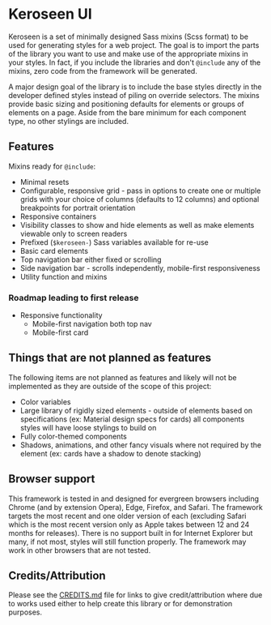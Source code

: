 # Keroseen UI

Keroseen is a set of minimally designed Sass mixins (Scss format) to be used for generating styles for a web project. The goal is to import the parts of the library you want to use and make use of the appropriate mixins in your styles. In fact, if you include the libraries and don't `@include` any of the mixins, zero code from the framework will be generated.

A major design goal of the library is to include the base styles directly in the developer defined styles instead of piling on override selectors. The mixins provide basic sizing and positioning defaults for elements or groups of elements on a page. Aside from the bare minimum for each component type, no other stylings are included.

## Features

Mixins ready for `@include`:

* Minimal resets
* Configurable, responsive grid - pass in options to create one or multiple grids with your choice of columns (defaults to 12 columns) and optional breakpoints for portrait orientation
* Responsive containers
* Visibility classes to show and hide elements as well as make elements viewable only to screen readers
* Prefixed (`$keroseen-`) Sass variables available for re-use
* Basic card elements
* Top navigation bar either fixed or scrolling
* Side navigation bar - scrolls independently, mobile-first responsiveness
* Utility function and mixins

### Roadmap leading to first release

* Responsive functionality
    * Mobile-first navigation both top nav
    * Mobile-first card

## Things that are not planned as features

The following items are not planned as features and likely will not be implemented as they are outside of the scope of this project:

* Color variables
* Large library of rigidly sized elements - outside of elements based on specifications (ex: Material design specs for cards) all components styles will have loose stylings to build on
* Fully color-themed components
* Shadows, animations, and other fancy visuals where not required by the element (ex: cards have a shadow to denote stacking)

## Browser support

This framework is tested in and designed for evergreen browsers including Chrome (and by extension Opera), Edge, Firefox, and Safari. The framework targets the most recent and one older version of each (excluding Safari which is the most recent version only as Apple takes between 12 and 24 months for releases). There is no support built in for Internet Explorer but many, if not most, styles will still function properly. The framework may work in other browsers that are not tested.

## Credits/Attribution

Please see the [CREDITS.md](CREDITS.md) file for links to give credit/attribution where due to works used either to help create this library or for demonstration purposes.